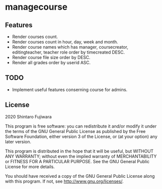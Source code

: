 # managecourse #

Features
--------
- Render courses count. 
- Render courses count in hour, day, week and month. 
- Render course names which has manager, coursecreator, editingteacher, teacher role order by timecreated DESC.
- Render course file size order by DESC. 
- Render all grades order by userid ASC. 

TODO
--------
- Implement useful features conserning course for admins.

## License ##

2020 Shintaro Fujiwara <shintaro dot fujiwara at gmail dot com>

This program is free software: you can redistribute it and/or modify it under
the terms of the GNU General Public License as published by the Free Software
Foundation, either version 3 of the License, or (at your option) any later
version.

This program is distributed in the hope that it will be useful, but WITHOUT ANY
WARRANTY; without even the implied warranty of MERCHANTABILITY or FITNESS FOR A
PARTICULAR PURPOSE.  See the GNU General Public License for more details.

You should have received a copy of the GNU General Public License along with
this program.  If not, see <http://www.gnu.org/licenses/>.

